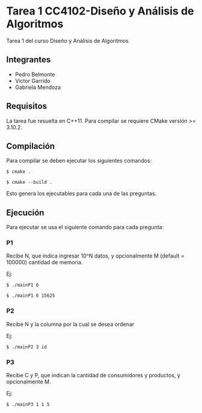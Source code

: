 # Tarea 1 CC4102-Diseño y Análisis de Algoritmos
Tarea 1 del curso Diseño y Análisis de Algoritmos

## Integrantes
* Pedro Belmonte
* Víctor Garrido
* Gabriela Mendoza

## Requisitos
La tarea fue resuelta en C++11. Para compilar se requiere CMake versión >= 3.10.2.

## Compilación
Para compilar se deben ejecutar los siguientes comandos:

```
$ cmake .
```

```
$ cmake --build .
```

Esto genera los ejecutables para cada una de las preguntas.
## Ejecución
Para ejecutar se usa el siguiente comando para cada pregunta:
### P1
Recibe N, que indica ingresar 10^N datos, y opcionalmente M (default = 100000) cantidad de memoria.

Ej:
```
$ ./mainP1 6
```
```
$ ./mainP1 6 15625
```
### P2 
Recibe N y la columna por la cual se desea ordenar

Ej:
```
$ ./mainP2 3 id
```
### P3
Recibe C y P, que indican la cantidad de consumidores y productos, y opcionalmente M.

Ej:
```
$ ./mainP3 1 1 5
```
